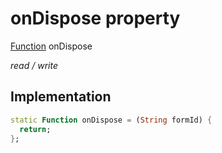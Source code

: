 


# onDispose property






[Function](https://api.flutter.dev/flutter/dart-core/Function-class.html) onDispose
  
_read / write_






## Implementation

```dart
static Function onDispose = (String formId) {
  return;
};


```







